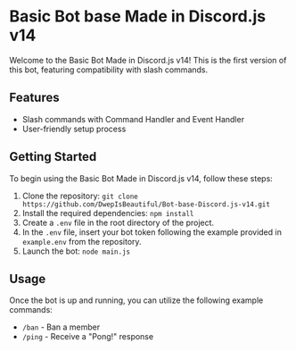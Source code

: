 # Basic Bot base Made in Discord.js v14

Welcome to the Basic Bot Made in Discord.js v14! This is the first version of this bot, featuring compatibility with slash commands.

## Features

- Slash commands with Command Handler and Event Handler
- User-friendly setup process

## Getting Started

To begin using the Basic Bot Made in Discord.js v14, follow these steps:

1. Clone the repository: `git clone https://github.com/DwepIsBeautiful/Bot-base-Discord.js-v14.git`
2. Install the required dependencies: `npm install`
3. Create a `.env` file in the root directory of the project.
4. In the `.env` file, insert your bot token following the example provided in `example.env` from the repository.
5. Launch the bot: `node main.js`

## Usage

Once the bot is up and running, you can utilize the following example commands:

- `/ban` - Ban a member
- `/ping` - Receive a "Pong!" response
